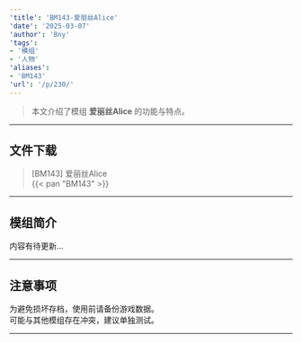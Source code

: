 ```yaml
---
'title': 'BM143-爱丽丝Alice'
'date': '2025-03-07'
'author': 'Bny'
'tags':
- '模组'
- '人物'
'aliases':
- 'BM143'
'url': '/p/230/'
---
```


> 本文介绍了模组 **爱丽丝Alice** 的功能与特点。

---

## 文件下载

> [BM143] 爱丽丝Alice  
{{< pan "BM143" >}}  

---

## 模组简介

>  
内容有待更新...  

---

## 注意事项

>  
为避免损坏存档，使用前请备份游戏数据。  
可能与其他模组存在冲突，建议单独测试。  

---

